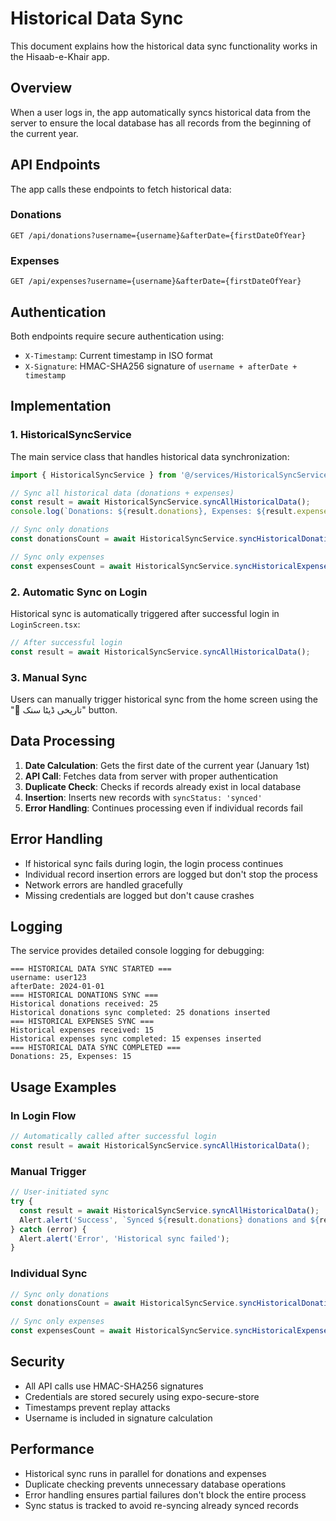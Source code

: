 # Historical Data Sync

This document explains how the historical data sync functionality works in the Hisaab-e-Khair app.

## Overview

When a user logs in, the app automatically syncs historical data from the server to ensure the local database has all records from the beginning of the current year.

## API Endpoints

The app calls these endpoints to fetch historical data:

### Donations
```
GET /api/donations?username={username}&afterDate={firstDateOfYear}
```

### Expenses
```
GET /api/expenses?username={username}&afterDate={firstDateOfYear}
```

## Authentication

Both endpoints require secure authentication using:
- `X-Timestamp`: Current timestamp in ISO format
- `X-Signature`: HMAC-SHA256 signature of `username + afterDate + timestamp`

## Implementation

### 1. HistoricalSyncService

The main service class that handles historical data synchronization:

```typescript
import { HistoricalSyncService } from '@/services/HistoricalSyncService';

// Sync all historical data (donations + expenses)
const result = await HistoricalSyncService.syncAllHistoricalData();
console.log(`Donations: ${result.donations}, Expenses: ${result.expenses}`);

// Sync only donations
const donationsCount = await HistoricalSyncService.syncHistoricalDonations();

// Sync only expenses
const expensesCount = await HistoricalSyncService.syncHistoricalExpenses();
```

### 2. Automatic Sync on Login

Historical sync is automatically triggered after successful login in `LoginScreen.tsx`:

```typescript
// After successful login
const result = await HistoricalSyncService.syncAllHistoricalData();
```

### 3. Manual Sync

Users can manually trigger historical sync from the home screen using the "🔄 تاریخی ڈیٹا سنک" button.

## Data Processing

1. **Date Calculation**: Gets the first date of the current year (January 1st)
2. **API Call**: Fetches data from server with proper authentication
3. **Duplicate Check**: Checks if records already exist in local database
4. **Insertion**: Inserts new records with `syncStatus: 'synced'`
5. **Error Handling**: Continues processing even if individual records fail

## Error Handling

- If historical sync fails during login, the login process continues
- Individual record insertion errors are logged but don't stop the process
- Network errors are handled gracefully
- Missing credentials are logged but don't cause crashes

## Logging

The service provides detailed console logging for debugging:

```
=== HISTORICAL DATA SYNC STARTED ===
username: user123
afterDate: 2024-01-01
=== HISTORICAL DONATIONS SYNC ===
Historical donations received: 25
Historical donations sync completed: 25 donations inserted
=== HISTORICAL EXPENSES SYNC ===
Historical expenses received: 15
Historical expenses sync completed: 15 expenses inserted
=== HISTORICAL DATA SYNC COMPLETED ===
Donations: 25, Expenses: 15
```

## Usage Examples

### In Login Flow
```typescript
// Automatically called after successful login
const result = await HistoricalSyncService.syncAllHistoricalData();
```

### Manual Trigger
```typescript
// User-initiated sync
try {
  const result = await HistoricalSyncService.syncAllHistoricalData();
  Alert.alert('Success', `Synced ${result.donations} donations and ${result.expenses} expenses`);
} catch (error) {
  Alert.alert('Error', 'Historical sync failed');
}
```

### Individual Sync
```typescript
// Sync only donations
const donationsCount = await HistoricalSyncService.syncHistoricalDonations();

// Sync only expenses
const expensesCount = await HistoricalSyncService.syncHistoricalExpenses();
```

## Security

- All API calls use HMAC-SHA256 signatures
- Credentials are stored securely using expo-secure-store
- Timestamps prevent replay attacks
- Username is included in signature calculation

## Performance

- Historical sync runs in parallel for donations and expenses
- Duplicate checking prevents unnecessary database operations
- Error handling ensures partial failures don't block the entire process
- Sync status is tracked to avoid re-syncing already synced records 
